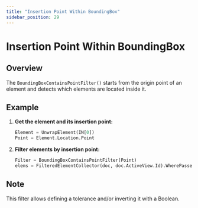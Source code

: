 ```yaml
---
title: "Insertion Point Within BoundingBox"
sidebar_position: 29
---
```


# Insertion Point Within BoundingBox
## Overview
The `BoundingBoxContainsPointFilter()` starts from the origin point of an element and detects which elements are located inside it.

## Example
1. **Get the element and its insertion point:**
    ```python
    Element = UnwrapElement(IN[0])
    Point = Element.Location.Point
    ```

2. **Filter elements by insertion point:**
    ```python
    Filter = BoundingBoxContainsPointFilter(Point)
    elems = FilteredElementCollector(doc, doc.ActiveView.Id).WherePasses(Filter).ToElements()
    ```

## Note
This filter allows defining a tolerance and/or inverting it with a Boolean.
